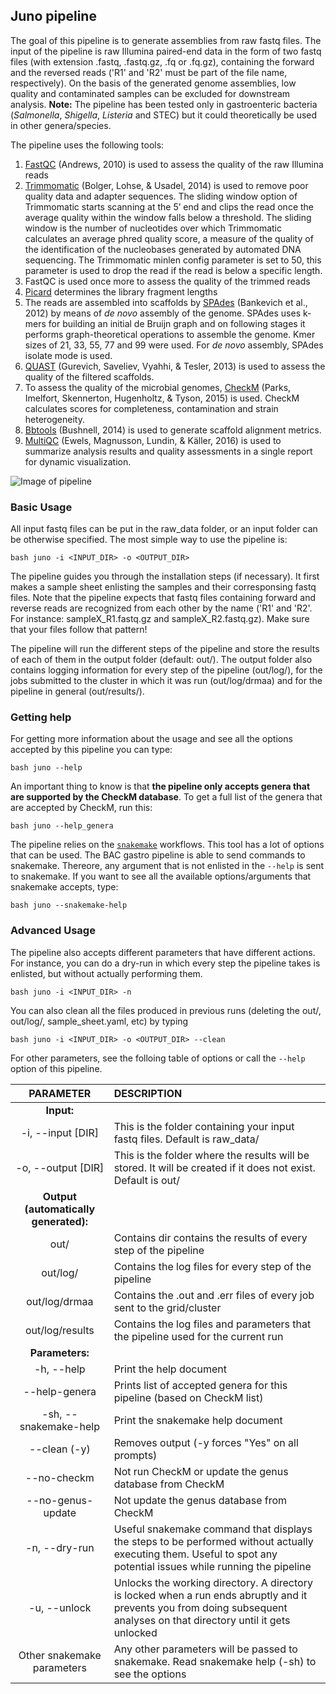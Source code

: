 ## Juno pipeline

The goal of this pipeline is to generate assemblies from raw fastq files. The input of the pipeline is raw Illumina paired-end data in the form of two fastq files (with extension .fastq, .fastq.gz, .fq or .fq.gz), containing the forward and the reversed reads ('R1' and 'R2' must be part of the file name, respectively). On the basis of the generated genome assemblies, low quality and contaminated samples can be excluded for downstream analysis. __Note:__ The pipeline has been tested only in gastroenteric bacteria (_Salmonella_, _Shigella_, _Listeria_ and STEC) but it could theoretically be used in other genera/species.

The pipeline uses the following tools:
1. [FastQC](https://www.bioinformatics.babraham.ac.uk/projects/fastqc/) (Andrews, 2010) is used to assess the quality of the raw Illumina reads
2. [Trimmomatic](http://www.usadellab.org/cms/?page=trimmomatic) (Bolger, Lohse, & Usadel, 2014) is used to remove poor quality data and adapter sequences. The sliding window option of Trimmomatic starts scanning at the 5’ end and clips the read once the average quality within the window falls below a threshold. The sliding window is the number of nucleotides over which Trimmomatic calculates an average phred quality score, a measure of the quality of the identification of the nucleobases generated by automated DNA sequencing. The Trimmomatic minlen config parameter is set to 50, this parameter is used to drop the read if the read is below a specific length.
3. FastQC is used once more to assess the quality of the trimmed reads
4. [Picard](https://broadinstitute.github.io/picard/) determines the library fragment lengths
5. The reads are assembled into scaffolds by [SPAdes](https://cab.spbu.ru/software/spades/) (Bankevich et al., 2012) by means of _de novo_ assembly of the genome. SPAdes uses k-mers for building an initial de Bruijn graph and on following stages it performs graph-theoretical operations to assemble the genome. Kmer sizes of 21, 33, 55, 77 and 99 were used. For _de novo_ assembly, SPAdes isolate mode is used. 
6. [QUAST](http://quast.sourceforge.net/) (Gurevich, Saveliev, Vyahhi, & Tesler, 2013) is used to assess the quality of the filtered scaffolds. 
7. To assess the quality of the microbial genomes, [CheckM](https://ecogenomics.github.io/CheckM/) (Parks, Imelfort, Skennerton, Hugenholtz, & Tyson, 2015) is used. CheckM calculates scores for completeness, contamination and strain heterogeneity. 
8. [Bbtools](https://jgi.doe.gov/data-and-tools/bbtools/) (Bushnell, 2014) is used to generate scaffold alignment metrics. 
9. [MultiQC](https://multiqc.info/) (Ewels, Magnusson, Lundin, & Käller, 2016) is used to summarize analysis results and quality assessments in a single report for dynamic visualization.

![Image of pipeline](https://github.com/DennisSchmitz/BAC_gastro/blob/master/juno_pipeline.png)

### Basic Usage

All input fastq files can be put in the raw_data folder, or an input folder can be otherwise specified. The most simple way to use the pipeline is:

```
bash juno -i <INPUT_DIR> -o <OUTPUT_DIR>
```

The pipeline guides you through the installation steps (if necessary). It first makes a sample sheet enlisting the samples and their corresponsing fastq files. Note that the pipeline expects that fastq files containing forward and reverse reads are recognized from each other by the name ('R1' and 'R2'. For instance: sampleX_R1.fastq.gz and sampleX_R2.fastq.gz). Make sure that your files follow that pattern!

The pipeline will run the different steps of the pipeline and store the results of each of them in the output folder (default: out/). The output folder also contains logging information for every step of the pipeline (out/log/), for the jobs submitted to the cluster in which it was run (out/log/drmaa) and for the pipeline in general (out/results/). 

### Getting help

For getting more information about the usage and see all the options accepted by this pipeline you can type:

```
bash juno --help
```
An important thing to know is that __the pipeline only accepts genera that are supported by the CheckM database__. To get a full list of the genera that are accepted by CheckM, run this:

```
bash juno --help_genera
```
The pipeline relies on the [`snakemake`](https://snakemake.readthedocs.io/en/stable/) workflows. This tool has a lot of options that can be used. The BAC gastro pipeline is able to send commands to snakemake. Thereore, any argument that is not enlisted in the `--help` is sent to snakemake. If you want to see all the available options/arguments that snakemake accepts, type:

```
bash juno --snakemake-help
```

### Advanced Usage

The pipeline also accepts different parameters that have different actions. For instance, you can do a dry-run in which every step the pipeline takes is enlisted, but without actually performing them.

```
bash juno -i <INPUT_DIR> -n
```
You can also clean all the files produced in previous runs (deleting the out/, out/log/, sample_sheet.yaml, etc) by typing

```
bash juno -i <INPUT_DIR> -o <OUTPUT_DIR> --clean
```

For other parameters, see the folloing table of options or call the `--help` option of this pipeline.

| __PARAMETER__ | __DESCRIPTION__ |
| :---: | :--- |
| __Input:__ | |
| -i, --input [DIR] | This is the folder containing your input fastq files. Default is raw_data/ |
| -o, --output [DIR] | This is the folder where the results will be stored. It will be created if it does not exist. Default is out/ |
| __Output (automatically generated):__ | |                                                                                   
| out/ | Contains dir contains the results of every step of the pipeline |
| out/log/ | Contains the log files for every step of the pipeline |
| out/log/drmaa | Contains the .out and .err files of every job sent to the grid/cluster |
| out/log/results | Contains the log files and parameters that the pipeline used for the current run |
| __Parameters:__ | |
| -h, --help | Print the help document |
| --help-genera | Prints list of accepted genera for this pipeline (based on CheckM list) |
| -sh, --snakemake-help | Print the snakemake help document |
| --clean (-y) | Removes output (-y forces "Yes" on all prompts) |
| --no-checkm	|	Not run CheckM or update the genus database from CheckM |
| --no-genus-update	|	Not update the genus database from CheckM |
| -n, --dry-run | Useful snakemake command that displays the steps to be performed without actually executing them. Useful to spot any potential issues while running the pipeline |
| -u, --unlock | Unlocks the working directory. A directory is locked when a run ends abruptly and it prevents you from doing subsequent analyses on that directory until it gets unlocked |
| Other snakemake parameters | Any other parameters will be passed to snakemake. Read snakemake help (-sh) to see the options |

